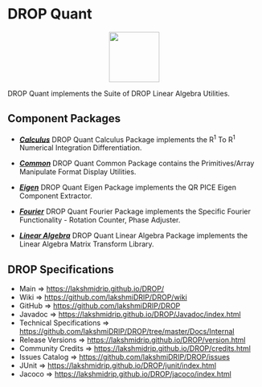 # DROP Quant

<p align="center"><img src="https://github.com/lakshmiDRIP/DROP/blob/master/DRIP_Logo.gif?raw=true" width="100"></p>

DROP Quant implements the Suite of DROP Linear Algebra Utilities.


## Component Packages

 * [***Calculus***](https://github.com/lakshmiDRIP/DROP/tree/master/src/main/java/org/drip/quant/calculus)
 DROP Quant Calculus Package implements the R<sup>1</sup> To R<sup>1</sup> Numerical Integration
 	Differentiation.

 * [***Common***](https://github.com/lakshmiDRIP/DROP/tree/master/src/main/java/org/drip/quant/common)
 DROP Quant Common Package contains the Primitives/Array Manipulate Format Display Utilities.

 * [***Eigen***](https://github.com/lakshmiDRIP/DROP/tree/master/src/main/java/org/drip/quant/eigen)
 DROP Quant Eigen Package implements the QR PICE Eigen Component Extractor.

 * [***Fourier***](https://github.com/lakshmiDRIP/DROP/tree/master/src/main/java/org/drip/quant/fourier)
 DROP Quant Fourier Package implements the Specific Fourier Functionality - Rotation Counter, Phase Adjuster.

 * [***Linear Algebra***](https://github.com/lakshmiDRIP/DROP/tree/master/src/main/java/org/drip/quant/linearalgebra)
 DROP Quant Linear Algebra Package implements the Linear Algebra Matrix Transform Library.


## DROP Specifications

 * Main                     => https://lakshmidrip.github.io/DROP/
 * Wiki                     => https://github.com/lakshmiDRIP/DROP/wiki
 * GitHub                   => https://github.com/lakshmiDRIP/DROP
 * Javadoc                  => https://lakshmidrip.github.io/DROP/Javadoc/index.html
 * Technical Specifications => https://github.com/lakshmiDRIP/DROP/tree/master/Docs/Internal
 * Release Versions         => https://lakshmidrip.github.io/DROP/version.html
 * Community Credits        => https://lakshmidrip.github.io/DROP/credits.html
 * Issues Catalog           => https://github.com/lakshmiDRIP/DROP/issues
 * JUnit                    => https://lakshmidrip.github.io/DROP/junit/index.html
 * Jacoco                   => https://lakshmidrip.github.io/DROP/jacoco/index.html
